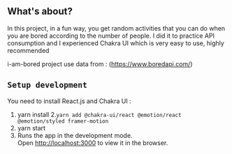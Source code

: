
## What's about?

In this project, in a fun way, you get random activities that you can do when you are bored according to the number of people.
I did it to practice API consumption and I experienced Chakra UI which is very easy to use, highly recommended

i-am-bored project use data from : (https://www.boredapi.com/)

## `Setup development`

You need to install React.js and Chakra UI :

1. yarn install
2.`yarn add @chakra-ui/react @emotion/react @emotion/styled framer-motion`
3. yarn start
4. Runs the app in the development mode.<br /> Open
[http://localhost:3000](http://localhost:3000) to view it in the browser.

